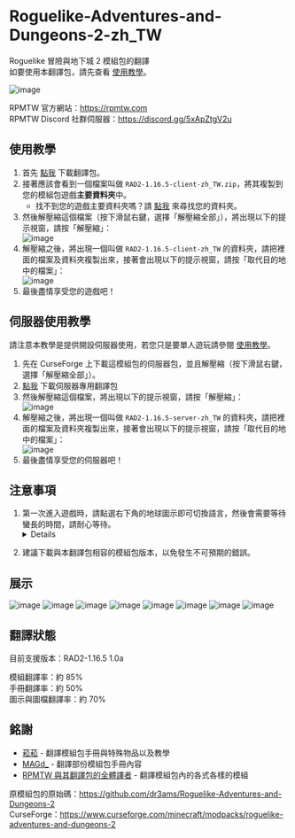 # Roguelike-Adventures-and-Dungeons-2-zh_TW
Roguelike 冒險與地下城 2 模組包的翻譯  
如要使用本翻譯包，請先查看 [使用教學](#使用教學)。

![image](https://user-images.githubusercontent.com/48402225/218318252-d583eb9b-dadf-4de8-8e10-9bc24248dcd0.png)

RPMTW 官方網站：https://rpmtw.com  
RPMTW Discord 社群伺服器：https://discord.gg/5xApZtgV2u 

## 使用教學
1. 首先 [點我](https://github.com/SiongSng/Roguelike-Adventures-and-Dungeons-2-zh_TW/releases/latest/download/RAD2-1.16.5-client-zh_TW.zip) 下載翻譯包。
2. 接著應該會看到一個檔案叫做 `RAD2-1.16.5-client-zh_TW.zip`，將其複製到您的模組包遊戲**主要資料夾**中。
   - 找不到您的遊戲主要資料夾嗎？請 [點我](https://github.com/YutaYamamoto212/Roguelike-Adventures-and-Dungeons-2-zh_TW/blob/YutaYamamoto212-patch-2/FindGameFolder.md) 來尋找您的資料夾。
3. 然後解壓縮這個檔案（按下滑鼠右鍵，選擇「解壓縮全部」），將出現以下的提示視窗，請按「解壓縮」：  
   ![image](https://github.com/YutaYamamoto212/Roguelike-Adventures-and-Dungeons-2-zh_TW/assets/91775602/a42d4248-de75-4d1c-960f-3e466e23563f)
4. 解壓縮之後，將出現一個叫做 `RAD2-1.16.5-client-zh_TW` 的資料夾，請把裡面的檔案及資料夾複製出來，接著會出現以下的提示視窗，請按「取代目的地中的檔案」：  
   ![image](https://github.com/YutaYamamoto212/Roguelike-Adventures-and-Dungeons-2-zh_TW/assets/91775602/2116e533-511d-4c4e-94c1-2b76a7a2ede0)
5. 最後盡情享受您的遊戲吧！

## 伺服器使用教學
請注意本教學是提供開設伺服器使用，若您只是要單人遊玩請參閱 [使用教學](#使用教學)。

1. 先在 CurseForge 上下載這模組包的伺服器包，並且解壓縮（按下滑鼠右鍵，選擇「解壓縮全部」）。
2. [點我](https://github.com/SiongSng/Roguelike-Adventures-and-Dungeons-2-zh_TW/releases/latest/download/RAD2-1.16.5-server-zh_TW.zip) 下載伺服器專用翻譯包
3. 然後解壓縮這個檔案，將出現以下的提示視窗，請按「解壓縮」：  
   ![image](https://github.com/YutaYamamoto212/Roguelike-Adventures-and-Dungeons-2-zh_TW/assets/91775602/33289ae5-03a0-4a03-8fd8-7f85bd26abbf)
4. 解壓縮之後，將出現一個叫做 `RAD2-1.16.5-server-zh_TW` 的資料夾，請把裡面的檔案及資料夾複製出來，接著會出現以下的提示視窗，請按「取代目的地中的檔案」：  
   ![image](https://github.com/YutaYamamoto212/Roguelike-Adventures-and-Dungeons-2-zh_TW/assets/91775602/cca998eb-ca29-495e-a0ee-aba400014d64)
5. 最後盡情享受您的伺服器吧！

## 注意事項

1. 第一次進入遊戲時，請點選右下角的地球圖示即可切換語言，然後會需要等待蠻長的時間，請耐心等待。
    <details>
    主因是本模組包的模組太多與 RPMTW 模組的問題，目前開發者正在尋找最佳解決方案去修正，非常抱歉造成您的困擾。
</details>

2. 建議下載與本翻譯包相容的模組包版本，以免發生不可預期的錯誤。

## 展示

![image](https://user-images.githubusercontent.com/48402225/218318349-bb7ed7b9-92bb-4ceb-b33b-5c06dc2c24b5.png)
![image](https://user-images.githubusercontent.com/48402225/218318722-2e055080-50c3-44f9-9b47-f7a5cbaf8829.png)
![image](https://user-images.githubusercontent.com/48402225/218318368-3bc26ca4-0758-448a-a3f0-03c5705d5b26.png)
![image](https://user-images.githubusercontent.com/48402225/218318379-a2b9c611-5d33-4aac-b519-2bda92cc716b.png)
![image](https://user-images.githubusercontent.com/48402225/218318695-9e2528a7-b5bb-46c3-acde-0825b1eb9e6a.png)
![image](https://user-images.githubusercontent.com/48402225/218318736-f18f21c6-8946-4ce4-86a8-78101c4a7cd3.png)
![image](https://user-images.githubusercontent.com/48402225/218318777-568b5d78-38fe-4592-819d-972bd841c8fd.png)
![image](https://user-images.githubusercontent.com/48402225/218318748-14b49b63-e5ec-42b9-80f8-546c5d9e0396.png)

## 翻譯狀態
目前支援版本：RAD2-1.16.5 1.0a

模組翻譯率：約 85%  
手冊翻譯率：約 50%  
圖示與圖檔翻譯率：約 70%
## 銘謝
- [菘菘](https://github.com/SiongSng) - 翻譯模組包手冊與特殊物品以及教學
- [MAGd_](https://github.com/MAG10d) - 翻譯部份模組包手冊內容
- [RPMTW 與其翻譯包的全體譯者](https://rpmtw.com) - 翻譯模組包內的各式各樣的模組

原模組包的原始碼：https://github.com/dr3ams/Roguelike-Adventures-and-Dungeons-2  
CurseForge：https://www.curseforge.com/minecraft/modpacks/roguelike-adventures-and-dungeons-2
